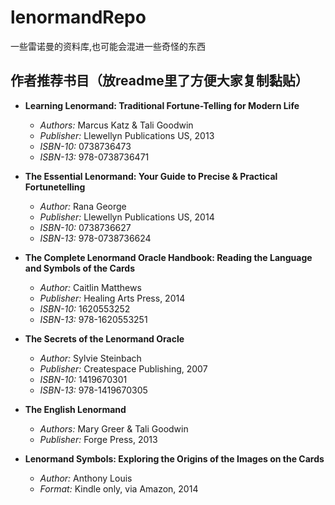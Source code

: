 # lenormandRepo
一些雷诺曼的资料库,也可能会混进一些奇怪的东西

## 作者推荐书目（放readme里了方便大家复制黏贴）

- **Learning Lenormand: Traditional Fortune-Telling for Modern Life**
  - *Authors:* Marcus Katz & Tali Goodwin
  - *Publisher:* Llewellyn Publications US, 2013
  - *ISBN-10:* 0738736473
  - *ISBN-13:* 978-0738736471

- **The Essential Lenormand: Your Guide to Precise & Practical Fortunetelling**
  - *Author:* Rana George
  - *Publisher:* Llewellyn Publications US, 2014
  - *ISBN-10:* 0738736627
  - *ISBN-13:* 978-0738736624

- **The Complete Lenormand Oracle Handbook: Reading the Language and Symbols of the Cards**
  - *Author:* Caitlin Matthews
  - *Publisher:* Healing Arts Press, 2014
  - *ISBN-10:* 1620553252
  - *ISBN-13:* 978-1620553251

- **The Secrets of the Lenormand Oracle**
  - *Author:* Sylvie Steinbach
  - *Publisher:* Createspace Publishing, 2007
  - *ISBN-10:* 1419670301
  - *ISBN-13:* 978-1419670305

- **The English Lenormand**
  - *Authors:* Mary Greer & Tali Goodwin
  - *Publisher:* Forge Press, 2013

- **Lenormand Symbols: Exploring the Origins of the Images on the Cards**
  - *Author:* Anthony Louis
  - *Format:* Kindle only, via Amazon, 2014

